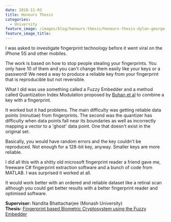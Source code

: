 ```yaml
---
date: 2018-11-03
title: Honours Thesis
categories:
  - University
feature_image: /images/blog/honours-thesis/honours-thesis-dylan-george-field.jpg
feature_image_title: 
---
```

<p>
I was asked to investigate fingerprint technology before it went viral on the iPhone 5S and other mobiles.
</p>
<p>
The work is based on how to stop people stealing your fingerprints. You only have 10 of them and you can't change them easily like your keys or a password! We need a way to produce a reliable key from your fingerprint that is reproducible but not reversible.
</p>
<p>
What I did was use something called a Fuzzy Embedder and a method called Quantization Index Modulation proposed by <a href="{{ site.baseurl }}/downloads/embedding-renewable-cryptographic-keys-into-continuous-noisy-data-buhan.pdf">Buhan et al</a> to combine a key with a fingerprint.
</p>
<p>
It worked but it had problems. The main difficulty was getting reliable data points (minutiae) from fingerprints. The second was the quantizer has difficulty when data points fall near its boundaries as well as incorrectly mapping a vector to a 'ghost' data point. One that doesn't exist in the original set.
</p>
<p>
Basically, you would have random errors and the key couldn't be reproduced. Not enough for a 128-bit key, anyway. Smaller keys are more reliable.
</p>
<p>
I did all this with a shitty old microsoft fingerprint reader a friend gave me, freeware C# fingerprint extraction software and a bunch of code from MATLAB. I was surprised it worked at all.
</p>
<p>
It would work better with an ordered and reliable dataset like a retinal scan although you could get better results with a better fingerprint reader and optimised software.
</p>
<p>
<strong>Supervisor:</strong> Nandita Bhattacharjee (Monash University)<br />
<strong>Thesis:</strong> <a href="{{ site.baseurl }}/downloads/fingerprint-based-biometric-cryptosystem-using-the-fuzzy-embedder-dylan-george-field-minor-thesis.pdf">Fingerprint based Biometric Cryptosystem using the Fuzzy Embedder</a>
</p>